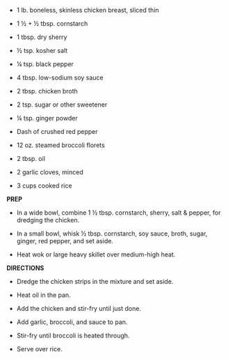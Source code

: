 -   1 lb. boneless, skinless chicken breast, sliced thin

-   1 ½ + ½ tbsp. cornstarch

-   1 tbsp. dry sherry

-   ½ tsp. kosher salt

-   ¼ tsp. black pepper

-   4 tbsp. low-sodium soy sauce

-   2 tbsp. chicken broth

-   2 tsp. sugar or other sweetener

-   ¼ tsp. ginger powder

-   Dash of crushed red pepper

-   12 oz. steamed broccoli florets

-   2 tbsp. oil

-   2 garlic cloves, minced

-   3 cups cooked rice

**PREP**

-   In a wide bowl, combine 1 ½ tbsp. cornstarch, sherry, salt & pepper,
    for dredging the chicken.

-   In a small bowl, whisk ½ tbsp. cornstarch, soy sauce, broth, sugar,
    ginger, red pepper, and set aside.

-   Heat wok or large heavy skillet over medium-high heat.

**DIRECTIONS**

-   Dredge the chicken strips in the mixture and set aside.

-   Heat oil in the pan.

-   Add the chicken and stir-fry until just done.

-   Add garlic, broccoli, and sauce to pan.

-   Stir-fry until broccoli is heated through.

-   Serve over rice.
